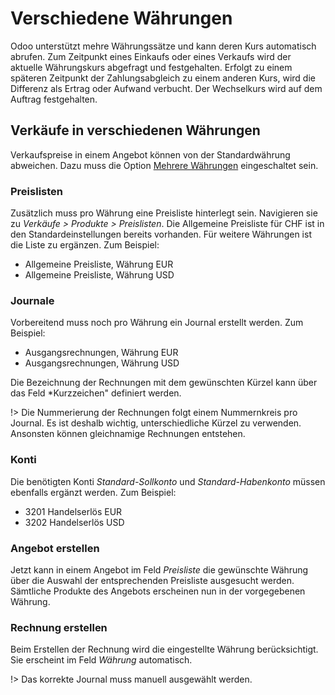 # Verschiedene Währungen

Odoo unterstützt mehre Währungssätze und kann deren Kurs automatisch abrufen. Zum Zeitpunkt eines Einkaufs oder eines Verkaufs wird der aktuelle Währungskurs abgefragt und festgehalten. Erfolgt zu einem späteren Zeitpunkt der Zahlungsabgleich zu einem anderen Kurs, wird die Differenz als Ertrag oder Aufwand verbucht. Der Wechselkurs wird auf dem Auftrag festgehalten.

## Verkäufe in verschiedenen Währungen
Verkaufspreise in einem Angebot können von der Standardwährung abweichen. Dazu muss die Option [Mehrere Währungen](Finanzen.md#Mehrere%20W%C3%A4hrungen) eingeschaltet sein.

### Preislisten
Zusätzlich muss pro Währung eine Preisliste hinterlegt sein. Navigieren sie zu *Verkäufe > Produkte > Preislisten*.
Die Allgemeine Preisliste für CHF ist in den Standardeinstellungen bereits vorhanden. Für weitere Währungen ist die Liste zu ergänzen. Zum Beispiel:
- Allgemeine Preisliste, Währung EUR
- Allgemeine Preisliste, Währung USD

### Journale
Vorbereitend muss noch pro Währung ein Journal erstellt werden. Zum Beispiel:
- Ausgangsrechnungen, Währung EUR
- Ausgangsrechnungen, Währung USD

Die Bezeichnung der Rechnungen mit dem gewünschten Kürzel kann über das Feld *Kurzzeichen" definiert werden.

!> Die Nummerierung der Rechnungen folgt einem Nummernkreis pro Journal. Es ist deshalb wichtig, unterschiedliche Kürzel zu verwenden. Ansonsten können gleichnamige Rechnungen entstehen.

### Konti
Die benötigten Konti *Standard-Sollkonto* und *Standard-Habenkonto* müssen ebenfalls ergänzt werden. Zum Beispiel:
- 3201 Handelserlös EUR
- 3202 Handelserlös USD

### Angebot erstellen
Jetzt kann in einem Angebot im Feld *Preisliste* die gewünschte Währung über die Auswahl der entsprechenden Preisliste ausgesucht werden. Sämtliche Produkte des Angebots erscheinen nun in der vorgegebenen Währung.

### Rechnung erstellen
Beim Erstellen der Rechnung wird die eingestellte Währung berücksichtigt. Sie erscheint im Feld *Währung* automatisch.

!> Das korrekte Journal muss manuell ausgewählt werden.

